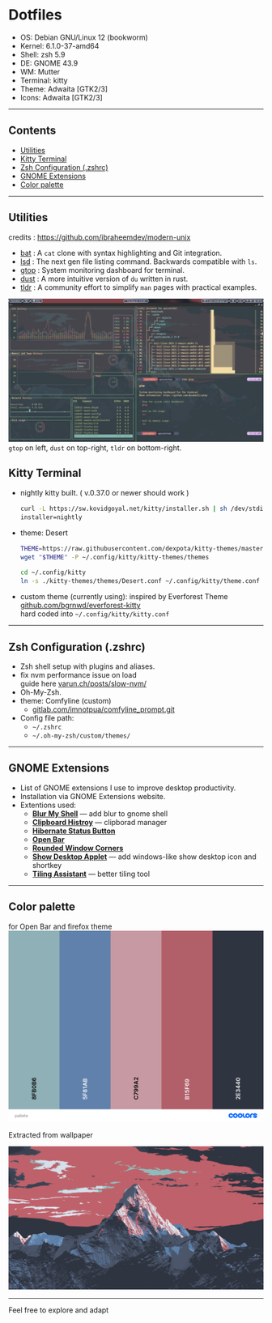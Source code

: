 # Dotfiles

- OS: Debian GNU/Linux 12 (bookworm)
- Kernel: 6.1.0-37-amd64
- Shell: zsh 5.9 
- DE: GNOME 43.9
- WM: Mutter
- Terminal: kitty
- Theme: Adwaita [GTK2/3]
- Icons: Adwaita [GTK2/3]
---

## Contents
- [Utilities](#utilities)
- [Kitty Terminal](#kitty-terminal)  
- [Zsh Configuration (.zshrc)](#zsh-configuration-zshrc)  
- [GNOME Extensions](#gnome-extensions)
- [Color palette](#color-palette)

---

## Utilities
credits : https://github.com/ibraheemdev/modern-unix 
- [bat](https://github.com/sharkdp/bat) : A `cat` clone with syntax highlighting and Git integration.
- [lsd](https://github.com/Peltoche/lsd) : The next gen file listing command. Backwards compatible with `ls`.
- [gtop](https://github.com/aksakalli/gtop) : System monitoring dashboard for terminal.
- [dust](https://github.com/bootandy/dust) : A more intuitive version of `du` written in rust.
- [tldr](https://github.com/tldr-pages/tldr) : A community effort to simplify `man` pages with practical examples.

![screenshot1](other/screenshot1.png "screenshot1")  
`gtop` on left, `dust` on top-right, `tldr` on bottom-right.

## Kitty Terminal

- nightly kitty built. ( v.0.37.0 or newer should work )
    ```bash
    curl -L https://sw.kovidgoyal.net/kitty/installer.sh | sh /dev/stdin \
    installer=nightly
    ```
- theme: Desert

    ```bash
    THEME=https://raw.githubusercontent.com/dexpota/kitty-themes/master/themes/Desert.conf
    wget "$THEME" -P ~/.config/kitty/kitty-themes/themes
    ```
    ```bash
    cd ~/.config/kitty
    ln -s ./kitty-themes/themes/Desert.conf ~/.config/kitty/theme.conf
    ```
- custom theme (currently using): inspired by Everforest Theme  
[github.com/bgrnwd/everforest-kitty](https://github.com/bgrnwd/everforest-kitty)  
hard coded into `~/.config/kitty/kitty.conf`

---

## Zsh Configuration (.zshrc)

- Zsh shell setup with plugins and aliases.
- fix nvm performance issue on load  
    guide here [varun.ch/posts/slow-nvm/](https://varun.ch/posts/slow-nvm/)
- Oh-My-Zsh.
- theme: Comfyline (custom)
    - [gitlab.com/imnotpua/comfyline_prompt.git](https://gitlab.com/imnotpua/comfyline_prompt)
- Config file path:
    - `~/.zshrc`
    - `~/.oh-my-zsh/custom/themes/`


---

## GNOME Extensions

- List of GNOME extensions I use to improve desktop productivity.  
- Installation via GNOME Extensions website.
- Extentions used:  
  - [**Blur My Shell**](https://github.com/aunetx/blur-my-shell) — add blur to gnome shell  
  - [**Clipboard Histroy**](https://github.com/SUPERCILEX/gnome-clipboard-history) — clipborad manager
  - [**Hibernate Status Button**](https://github.com/arelange/gnome-shell-extension-hibernate-status)
  - [**Open Bar**](https://github.com/neuromorph/openbar)
  - [**Rounded Window Corners**](https://github.com/yilozt/rounded-window-corners)
  - [**Show Desktop Applet**](https://github.com/Valent-in/Show-Desktop-Applet) — add windows-like show desktop icon and shortkey
  - [**Tiling Assistant**](https://github.com/Leleat/Tiling-Assistant) — better tiling tool

---

## Color palette
for Open Bar and firefox theme
![palette](other/pallete.png "palette")  
  
Extracted from wallpaper
  
![wallpaper](wallpaper/wallpaper.png "wallpaper")

---

Feel free to explore and adapt

